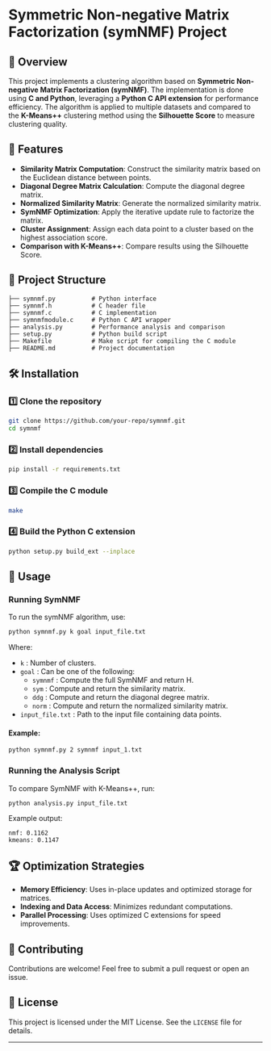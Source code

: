 # Symmetric Non-negative Matrix Factorization (symNMF) Project

## 📌 Overview

This project implements a clustering algorithm based on **Symmetric Non-negative Matrix Factorization (symNMF)**. The implementation is done using **C and Python**, leveraging a **Python C API extension** for performance efficiency. The algorithm is applied to multiple datasets and compared to the **K-Means++** clustering method using the **Silhouette Score** to measure clustering quality.

## 🚀 Features

- **Similarity Matrix Computation**: Construct the similarity matrix based on the Euclidean distance between points.
- **Diagonal Degree Matrix Calculation**: Compute the diagonal degree matrix.
- **Normalized Similarity Matrix**: Generate the normalized similarity matrix.
- **SymNMF Optimization**: Apply the iterative update rule to factorize the matrix.
- **Cluster Assignment**: Assign each data point to a cluster based on the highest association score.
- **Comparison with K-Means++**: Compare results using the Silhouette Score.

## 📂 Project Structure

```
├── symnmf.py          # Python interface
├── symnmf.h           # C header file
├── symnmf.c           # C implementation
├── symnmfmodule.c     # Python C API wrapper
├── analysis.py        # Performance analysis and comparison
├── setup.py           # Python build script
├── Makefile           # Make script for compiling the C module
├── README.md          # Project documentation
```

## 🛠 Installation

### 1️⃣ Clone the repository

```bash
git clone https://github.com/your-repo/symnmf.git
cd symnmf
```

### 2️⃣ Install dependencies

```bash
pip install -r requirements.txt
```

### 3️⃣ Compile the C module

```bash
make
```

### 4️⃣ Build the Python C extension

```bash
python setup.py build_ext --inplace
```

## 🎯 Usage

### Running SymNMF

To run the symNMF algorithm, use:

```bash
python symnmf.py k goal input_file.txt
```

Where:

- `k` : Number of clusters.
- `goal` : Can be one of the following:
  - `symnmf` : Compute the full SymNMF and return H.
  - `sym` : Compute and return the similarity matrix.
  - `ddg` : Compute and return the diagonal degree matrix.
  - `norm` : Compute and return the normalized similarity matrix.
- `input_file.txt` : Path to the input file containing data points.

#### Example:

```bash
python symnmf.py 2 symnmf input_1.txt
```

### Running the Analysis Script

To compare SymNMF with K-Means++, run:

```bash
python analysis.py input_file.txt
```

Example output:

```
nmf: 0.1162
kmeans: 0.1147
```

## 🏆 Optimization Strategies

- **Memory Efficiency**: Uses in-place updates and optimized storage for matrices.
- **Indexing and Data Access**: Minimizes redundant computations.
- **Parallel Processing**: Uses optimized C extensions for speed improvements.

## 🤝 Contributing

Contributions are welcome! Feel free to submit a pull request or open an issue.

## 📜 License

This project is licensed under the MIT License. See the `LICENSE` file for details.

---

